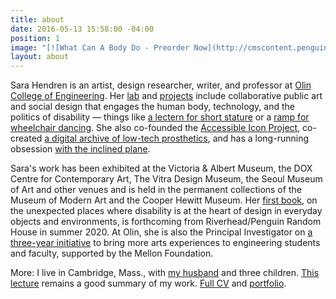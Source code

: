 ```yaml
---
title: about
date: 2016-05-13 15:58:00 -04:00
position: 1
image: "[![What Can A Body Do - Preorder Now](http://cmscontent.penguinrandomhouse.com/TG/WhatCanABodyDo-PreorderEcard.html)]"
layout: about
---
```


Sara Hendren is an artist, design researcher, writer, and professor at [Olin College of Engineering](http://www.olin.edu). Her [lab](http://aplusa.org/) and [projects](https://sarahendren.com/projects-lab/#project) include collaborative
public art and social design that engages
the human body, technology, and the politics of disability — things like [a lectern for short stature](http://aplusa.org/projects/alterpodium-amanda-cachia/) or a [ramp for wheelchair dancing](http://aplusa.org/projects/ramp-alice-sheppard/). She also co-founded the [Accessible Icon Project](https://sarahendren.com/projects-lab/accessible-icon-project/), co-created [a digital archive of low-tech prosthetics](https://sarahendren.com/projects-lab/engineering-at-home/), and has a long-running obsession [with the inclined plane](https://sarahendren.com/projects-lab/slope-intercept/).




Sara's work has been exhibited at the Victoria & Albert Museum, the DOX Centre for Contemporary Art, The Vitra Design Museum, the Seoul Museum of Art and other venues and is held in the permanent collections of the Museum of Modern Art  and the Cooper Hewitt Museum. Her [first book](https://www.penguinrandomhouse.com/books/561049/what-can-a-body-do-by-sara-hendren/), on the unexpected places where disability is at the heart of design in everyday
objects and environments, is forthcoming from Riverhead/Penguin Random House in summer 2020. At Olin, she
is also the Principal Investigator on [a
three-year initiative](http://www.olin.edu/collaborate/sketch-model/) to bring more arts experiences to engineering students and
faculty, supported by the Mellon Foundation.




More: I live in Cambridge, Mass., with [my husband](http://www.brianfunck.com/) and three children. [This lecture](https://vimeo.com/134764010) remains a good summary of my work. [Full CV](https://drive.google.com/file/d/1lklO4J_0tIjVzWSm6NOOqqI3LLNEo_jb/view?usp=sharing) and [portfolio](https://drive.google.com/file/d/0B59TJ2hc29NFYmFfZUYwUlNKNHc/view?usp=sharing).